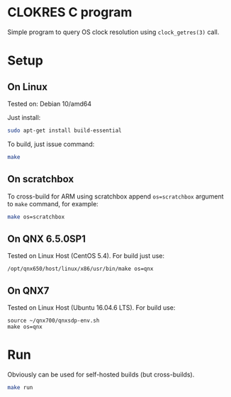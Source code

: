 # CLOKRES C program

Simple program to query OS clock resolution using `clock_getres(3)` call.

# Setup

## On Linux

Tested on: Debian 10/amd64

Just install:

```bash
sudo apt-get install build-essential
```

To build, just issue command:

```bash
make
```

## On scratchbox

To cross-build for ARM using scratchbox append `os=scratchbox` argument to `make` command,
for example:

```bash
make os=scratchbox
```

## On  QNX 6.5.0SP1

Tested on Linux Host (CentOS 5.4). For build just use:
```
/opt/qnx650/host/linux/x86/usr/bin/make os=qnx
```
## On  QNX7

Tested on Linux Host (Ubuntu 16.04.6 LTS). For build use:
```
source ~/qnx700/qnxsdp-env.sh
make os=qnx
```


# Run

Obviously can be used for self-hosted builds (but cross-builds).

```bash
make run
```

